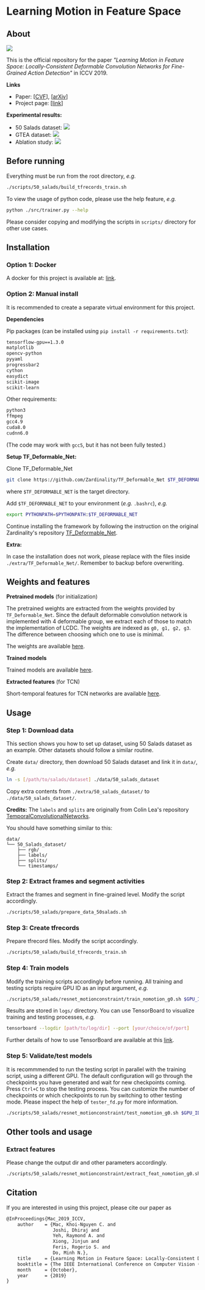 # Learning Motion in Feature Space

## About

![](res/ICCV2019.png)

This is the official repository for the paper *"Learning Motion in Feature Space: Locally-Consistent Deformable Convolution Networks for Fine-Grained Action Detection"* in ICCV 2019.

**Links**

- Paper: [[CVF](http://openaccess.thecvf.com/content_ICCV_2019/papers/Mac_Learning_Motion_in_Feature_Space_Locally-Consistent_Deformable_Convolution_Networks_for_ICCV_2019_paper.pdf)], [[arXiv](https://arxiv.org/abs/1811.08815)]
- Project page: [[link](https://knmac.github.io/projects/lcdc)]

**Experimental results:**

- 50 Salads dataset: ![](res/results_50salads.png)
- GTEA dataset: ![](res/results_gtea.png)
- Ablation study: ![](res/ablation.png)


## Before running

Everything must be run from the root directory, *e.g.*
```bash
./scripts/50_salads/build_tfrecords_train.sh
```

To view the usage of python code, please use the help feature, *e.g.*
```bash
python ./src/trainer.py --help
```

Please consider copying and modifying the scripts in `scripts/` directory for other use cases.

## Installation

### Option 1: Docker

A docker for this project is available at: [link](https://cloud.docker.com/u/knmac/repository/docker/knmac/mrderf).

### Option 2: Manual install

It is recommended to create a separate virtual environment for this project.

**Dependencies**

Pip packages (can be installed using `pip install -r requirements.txt`):
```markdown
tensorflow-gpu==1.3.0
matplotlib
opencv-python
pyyaml
progressbar2
cython
easydict
scikit-image
scikit-learn
```

Other requirements:
```markdown
python3
ffmpeg
gcc4.9
cuda8.0
cudnn6.0
```
(The code may work with `gcc5`, but it has not been fully tested.)

**Setup TF\_Deformable\_Net:**

Clone TF\_Deformable\_Net
```bash
git clone https://github.com/Zardinality/TF_Deformable_Net $TF_DEFORMABLE_NET
```
where `$TF_DEFORMABLE_NET` is the target directory.

Add `$TF_DEFORMABLE_NET` to your environment (*e.g.* `.bashrc`), *e.g.*
```bash
export PYTHONPATH=$PYTHONPATH:$TF_DEFORMABLE_NET
```

Continue installing the framework by following the instruction on the original Zardinality's repository [TF\_Deformable\_Net](https://github.com/Zardinality/TF_Deformable_Net).

**Extra:**

In case the installation does not work, please replace with the files inside `./extra/TF_Deformable_Net/`. Remember to backup before overwriting.


## Weights and features

**Pretrained models** (for initialization)

The pretrained weights are extracted from the weights provided by `TF_Deformable_Net`. Since the default deformable convolution network is implemented with 4 deformable group, we extract each of those to match the implementation of LCDC. The weights are indexed as `g0, g1, g2, g3`. The difference between choosing which one to use is minimal.

The weights are available [here](https://drive.google.com/drive/folders/1Kc_NZlMf2X4rkc1aEnS-QrdoLObxs8yK?usp=sharing).

**Trained models**

Trained models are available [here](https://drive.google.com/drive/folders/1rhVDXPiUMIKRIOw7tzuJQg-BCMq7jBUy?usp=sharing).

**Extracted features** (for TCN)

Short-temporal features for TCN networks are available [here](https://drive.google.com/drive/folders/1uWUXW8j37Dc1AGBMo01lmAIyedqJQIGS?usp=sharing).

## Usage

### Step 1: Download data

This section shows you how to set up dataset, using 50 Salads dataset as an example. Other datasets should follow a similar routine. 

Create `data/` directory, then download 50 Salads dataset and link it in `data/`, *e.g.*
```bash
ln -s [/path/to/salads/dataset] ./data/50_salads_dataset
```

Copy extra contents from `./extra/50_salads_dataset/` to `./data/50_salads_dataset/`.

**Credits:** The `labels` and `splits` are originally from Colin Lea's repository [TemporalConvolutionalNetworks](https://github.com/colincsl/TemporalConvolutionalNetworks).

You should have something similar to this:
```
data/
└── 50_Salads_dataset/
    ├── rgb/
    ├── labels/
    ├── splits/
    └── timestamps/
```

### Step 2: Extract frames and segment activities

Extract the frames and segment in fine-grained level. Modify the script accordingly.
```bash
./scripts/50_salads/prepare_data_50salads.sh
```

### Step 3: Create tfrecords

Prepare tfrecord files. Modify the script accordingly.
```bash
./scripts/50_salads/build_tfrecords_train.sh
```

### Step 4: Train models

Modify the training scripts accordingly before running. All training and testing scripts require GPU ID as an input argument, *e.g.*
```bash
./scripts/50_salads/resnet_motionconstraint/train_nomotion_g0.sh $GPU_ID
```

Results are stored in `logs/` directory. You can use TensorBoard to visualize training and testing processes, *e.g.*
```bash
tensorboard --logdir [path/to/log/dir] --port [your/choice/of/port]
```

Further details of how to use TensorBoard are available at this [link](https://www.tensorflow.org/programmers_guide/summaries_and_tensorboard).


### Step 5: Validate/test models

It is recommmended to run the testing script in parallel with the training script, using a different GPU. The default configuration will go through the checkpoints you have generated and wait for new checkpoints coming. Press `Ctrl+C` to stop the testing process. You can customize the number of checkpoints or which checkpoints to run by switching to other testing mode. Please inspect the help of `tester_fd.py` for more information.

```bash
./scripts/50_salads/resnet_motionconstraint/test_nomotion_g0.sh $GPU_ID
```

## Other tools and usage

### Extract features

Please change the output dir and other parameters accordingly.

```bash
./scripts/50_salads/resnet_motionconstraint/extract_feat_nomotion_g0.sh $GPU_ID
```

## Citation

If you are interested in using this project, please cite our paper as
```latex
@InProceedings{Mac_2019_ICCV,
    author    = {Mac, Khoi-Nguyen C. and 
                 Joshi, Dhiraj and 
                 Yeh, Raymond A. and 
                 Xiong, Jinjun and 
                 Feris, Rogerio S. and 
                 Do, Minh N.},
    title     = {Learning Motion in Feature Space: Locally-Consistent Deformable Convolution Networks for Fine-Grained Action Detection},
    booktitle = {The IEEE International Conference on Computer Vision (ICCV)},
    month     = {October},
    year      = {2019}
}
```

